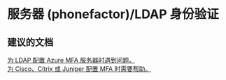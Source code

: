 <properties
    pageTitle="服务器 (phonefactor)/LDAP 身份验证"
    description="服务器 (phonefactor)/LDAP 身份验证"
    service="microsoft.multifactorauthentication"
    resource=""
    authors="aashu"
    displayOrder=""
    selfHelpType="generic"
    supportTopicIds="32336320"
    resourceTags=""
    productPesIds="14947"
    cloudEnvironments="public"
/>


# 服务器 (phonefactor)/LDAP 身份验证


## **建议的文档**
[为 LDAP 配置 Azure MFA 服务器时遇到问题。](https://azure.microsoft.com/documentation/articles/multi-factor-authentication-get-started-server-ldap/)<br>
[为 Cisco、Citrix 或 Juniper 配置 MFA 时需要帮助。](https://azure.microsoft.com/documentation/articles/multi-factor-authentication-advanced-vpn-configurations/)



<!--HONumber=Jul16_HO4-->


